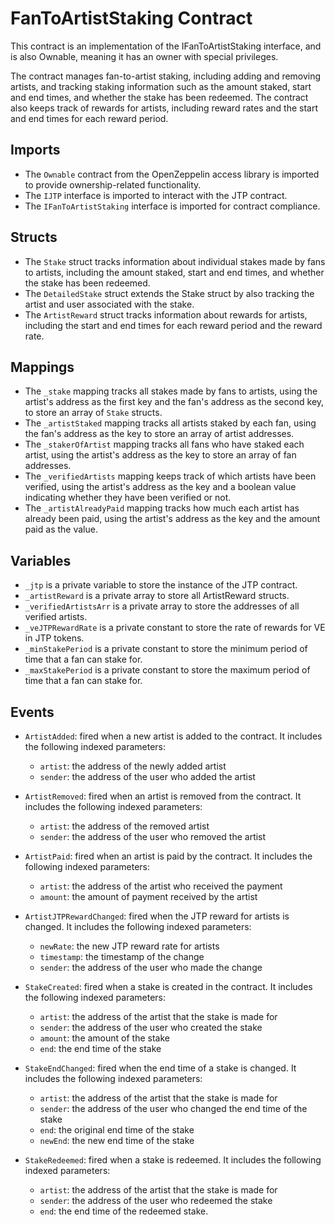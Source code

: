 # FanToArtistStaking Contract
This contract is an implementation of the IFanToArtistStaking interface, and is also Ownable, meaning it has an owner with special privileges.

The contract manages fan-to-artist staking, including adding and removing artists, and tracking staking information such as the amount staked, start and end times, and whether the stake has been redeemed. The contract also keeps track of rewards for artists, including reward rates and the start and end times for each reward period.

## Imports
- The `Ownable` contract from the OpenZeppelin access library is imported to provide ownership-related functionality.
- The `IJTP` interface is imported to interact with the JTP contract.
- The `IFanToArtistStaking` interface is imported for contract compliance.
## Structs
- The `Stake` struct tracks information about individual stakes made by fans to artists, including the amount staked, start and end times, and whether the stake has been redeemed.
- The `DetailedStake` struct extends the Stake struct by also tracking the artist and user associated with the stake.
- The `ArtistReward` struct tracks information about rewards for artists, including the start and end times for each reward period and the reward rate.
## Mappings
- The `_stake` mapping tracks all stakes made by fans to artists, using the artist's address as the first key and the fan's address as the second key, to store an array of `Stake` structs.
- The `_artistStaked` mapping tracks all artists staked by each fan, using the fan's address as the key to store an array of artist addresses.
- The `_stakerOfArtist` mapping tracks all fans who have staked each artist, using the artist's address as the key to store an array of fan addresses.
- The `_verifiedArtists` mapping keeps track of which artists have been verified, using the artist's address as the key and a boolean value indicating whether they have been verified or not.
- The `_artistAlreadyPaid` mapping tracks how much each artist has already been paid, using the artist's address as the key and the amount paid as the value.
## Variables
- `_jtp` is a private variable to store the instance of the JTP contract.
- `_artistReward` is a private array to store all ArtistReward structs.
- `_verifiedArtistsArr` is a private array to store the addresses of all verified artists.
- `_veJTPRewardRate` is a private constant to store the rate of rewards for VE in JTP tokens.
- `_minStakePeriod` is a private constant to store the minimum period of time that a fan can stake for.
- `_maxStakePeriod` is a private constant to store the maximum period of time that a fan can stake for.

## Events
- `ArtistAdded`: fired when a new artist is added to the contract. It includes the following indexed parameters:
    - `artist`: the address of the newly added artist
    - `sender`: the address of the user who added the artist
  
- `ArtistRemoved`: fired when an artist is removed from the contract. It includes the following indexed parameters:
   - `artist`: the address of the removed artist
   - `sender`: the address of the user who removed the artist

- `ArtistPaid`: fired when an artist is paid by the contract. It includes the following indexed parameters:
  - `artist`: the address of the artist who received the payment
  - `amount`: the amount of payment received by the artist

- `ArtistJTPRewardChanged`: fired when the JTP reward for artists is changed. It includes the following indexed parameters:
  - `newRate`: the new JTP reward rate for artists
  - `timestamp`: the timestamp of the change
  - `sender`: the address of the user who made the change

- `StakeCreated`: fired when a stake is created in the contract. It includes the following indexed parameters:
  - `artist`: the address of the artist that the stake is made for
  - `sender`: the address of the user who created the stake
  - `amount`: the amount of the stake
  - `end`: the end time of the stake

- `StakeEndChanged`: fired when the end time of a stake is changed. It includes the following indexed parameters:
  - `artist`: the address of the artist that the stake is made for
  - `sender`: the address of the user who changed the end time of the stake
  - `end`: the original end time of the stake
  - `newEnd`: the new end time of the stake

- `StakeRedeemed`: fired when a stake is redeemed. It includes the following indexed parameters:
  - `artist`: the address of the artist that the stake is made for
  - `sender`: the address of the user who redeemed the stake
  - `end`: the end time of the redeemed stake.